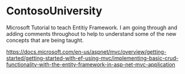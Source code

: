 # ContosoUniversity

Microsoft Tutorial to teach Entitiy Framework. I am going through and adding comments throughout to help to understand some of the new concepts that are being taught.

https://docs.microsoft.com/en-us/aspnet/mvc/overview/getting-started/getting-started-with-ef-using-mvc/implementing-basic-crud-functionality-with-the-entity-framework-in-asp-net-mvc-application
